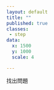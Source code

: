 ```yaml
---
layout: default
title: ""
published: true
classes:
 - step
data:
  x: 1500
  y: 1000
  scale: 4

---
```


找出問題

